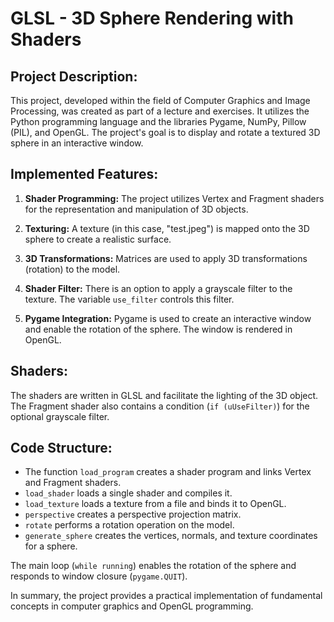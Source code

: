 # GLSL - 3D Sphere Rendering with Shaders

## Project Description:

This project, developed within the field of Computer Graphics and Image Processing, was created as part of a lecture and exercises. It utilizes the Python programming language and the libraries Pygame, NumPy, Pillow (PIL), and OpenGL. The project's goal is to display and rotate a textured 3D sphere in an interactive window.

## Implemented Features:

1. **Shader Programming:** The project utilizes Vertex and Fragment shaders for the representation and manipulation of 3D objects.

2. **Texturing:** A texture (in this case, "test.jpeg") is mapped onto the 3D sphere to create a realistic surface.

3. **3D Transformations:** Matrices are used to apply 3D transformations (rotation) to the model.

4. **Shader Filter:** There is an option to apply a grayscale filter to the texture. The variable `use_filter` controls this filter.

5. **Pygame Integration:** Pygame is used to create an interactive window and enable the rotation of the sphere. The window is rendered in OpenGL.

## Shaders:

The shaders are written in GLSL and facilitate the lighting of the 3D object. The Fragment shader also contains a condition (`if (uUseFilter)`) for the optional grayscale filter.

## Code Structure:

- The function `load_program` creates a shader program and links Vertex and Fragment shaders.
- `load_shader` loads a single shader and compiles it.
- `load_texture` loads a texture from a file and binds it to OpenGL.
- `perspective` creates a perspective projection matrix.
- `rotate` performs a rotation operation on the model.
- `generate_sphere` creates the vertices, normals, and texture coordinates for a sphere.

The main loop (`while running`) enables the rotation of the sphere and responds to window closure (`pygame.QUIT`).

In summary, the project provides a practical implementation of fundamental concepts in computer graphics and OpenGL programming.
